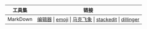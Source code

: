 | **工具集** | 链接 |
|--------|--------|
|MarkDown| [编辑器](https://html.weharmonyos.com/markdown-editor/index.html) \| [emoji](/tools/markdown-emoji) \| [马克飞象](http://marxi.co/) \| [stackedit](https://stackedit.io/app#) \| [dillinger](https://dillinger.io/)|